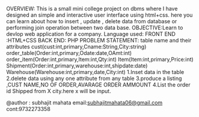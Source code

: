 OVERVIEW: This is a small mini college project on dbms where
 I have designed an simple and interactive user interface using
 html+css. here you can learn about how to insert , update ,
 delete data from database or performing join operation between
 two data base. OBJECTIVE:Learn to devlop web application for a
 company. 
 Language used: FRONT END :HTML+CSS BACK END: PHP 
 PROBLEM STATEMENT:
 table name and their attributes 
 cust(cust:int,primary,Cname:String,City:string)
 order_table(Order:int,primary,Odate:date,OAmt:int)
 order_item(Order:int,primary,Item:int,Qty:int) 
 Item(Item:int,primary,Price:int)
 Shipment(Order:int,primary,warehouse:int,shipdate:date) 
 Warehouse(Warehouse:int,primary,date,City:int)
 1.Inset data in the table
 2.delete data using any one attribute from any table 
 3.produce a listing ,CUST NAME,NO OF ORDER,AVARAGE ORDER AMMOUNT 
 4.List the order id Shipped from X city.here x will be input.
 
 @author : subhajit mahata
 email:subhajitmahata06@gmail.com
 cont:9732273358